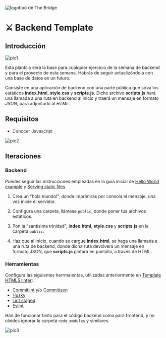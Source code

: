 ![logotipo de The Bridge](https://user-images.githubusercontent.com/27650532/77754601-e8365180-702b-11ea-8bed-5bc14a43f869.png "logotipo de The Bridge")

# :crossed_swords: Backend Template #

## Introducción ##

![pic1]

Esta plantilla será la base para cualquier ejercicio de la semana de backend y para el proyecto de esta semana. Habrás de seguir actualizándola con una base de datos en un futuro.

Consiste en una aplicación de backend con una parte pública que sirva los estáticos **index.html**, **style.css** y **scripts.js**. Dicho archivo **scripts.js** hará una llamada a una ruta en backend al inicio y traerá un mensaje en formato *JSON*, para adjuntarlo al *HTML*.

## Requisitos ##

- Conocer Javascript

![pic2]

## Iteraciones ##

### Backend ###

Puedes seguir las instrucciones empleadas en la guía inicial de [Hello World example] y [Serving static files]

1. Crea un "hola mundo!", donde imprimirás por consola el mensaje, una vez inicie el servidor.

2. Configura una carpeta, llámese `public`, donde poner tus archivos estáticos.

3. Pon la "santísima trinidad", **index.html**, **style.css** y **scripts.js** en la carpeta `public`.

4. Haz que al inicio, cuando se cargue **index.html**, se haga una llamada a una ruta de backend, donde dicha ruta devolverá un mensaje en formato JSON, que **scripts.js** pintará en pantalla, a través de HTML.

### Herramientas ###

Configura las siguientes herrmaientas, utilizadas anteriormente en [Template HTML5 linter]:

- [Commitlint] y/o [Commitizen]
- [Husky]
- [Lint staged]
- [Eslint]

Han de funcionar tanto para el código backend como para frontend, y no olvides ignorar la carpeta `node_modules` y similares.

![pic3]

[Hello World example]: https://expressjs.com/en/starter/hello-world.html "Hello world"
[Serving static files]: https://expressjs.com/en/starter/static-files.html "Serving static files"

[Template HTML5 linter]: https://github.com/TheBridge-FullStackDeveloper/template-html5-linter "Template HTML5"
[Commitlint]: https://commitlint.js.org "Commitlint"
[Commitizen]: https://github.com/commitizen/cz-cli "Commitizen"
[Husky]: https://www.npmjs.com/package/husky "Husky"
[Lint staged]: https://github.com/okonet/lint-staged "Lint-staged"
[Eslint]: https://eslint.org "Eslint"

[pic1]: https://media.giphy.com/media/xTiTnxpQ3ghPiB2Hp6/giphy.gif "pic1"
[pic2]: https://media.giphy.com/media/xT4uQF7h39mlsF5czK/giphy.gif "pic2"
[pic3]: https://media.giphy.com/media/3oKIPpFhwsMNrRIjN6/giphy.gif "pic3"

